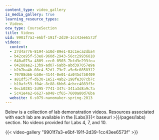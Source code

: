 ```yaml
---
content_type: video_gallery
is_media_gallery: true
learning_resource_types:
- Videos
ocw_type: CourseSection
title: Videos
uid: 9901f7a3-e6bf-191f-2d39-1cc43ee6573f
videos:
  content:
  - 27d4a776-8194-a10d-89e1-82c1eca2dba4
  - b42ce95f-53e8-960d-2943-56cc29936810
  - 640a073a-4809-cec0-0503-7bfd3e293fea
  - 04288ae2-13b9-ad07-6abb-abd397057e9a
  - b2b7ba4b-08c4-52d1-73e7-a5e6c0858312
  - 79788d66-b50e-4144-0e01-da045df58409
  - a81df57f-d630-1e51-4ab2-198fe307cb7c
  - b10afc59-f04c-8c88-6bb6-4cbcc4083f3c
  - 0ecb0281-3d95-7741-347c-341a3d8a9c7a
  - 5c41e4a2-6627-a048-cf65-7600a80d76ba
  website: 6-s079-nanomaker-spring-2013
---
```


Below is a collection of lab demonstration videos. Resources associated with each lab are available in the [Labs]({{< baseurl >}}/pages/labs) section. No videos provided for Labs 4, 7, and 10.

{{< video-gallery "9901f7a3-e6bf-191f-2d39-1cc43ee6573f" >}}

